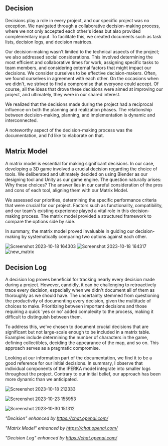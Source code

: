 ## Decision

Decisions play a role in every project, and our specific project was no exception. We navigated through a collaborative decision-making process, where we not only accepted each other's ideas but also provided complementary input. To facilitate this, we created documents such as task lists, decision logs, and decision matrices.

Our decision-making wasn't limited to the technical aspects of the project; we also addressed social considerations. This involved determining the most efficient and collaborative times for work, assigning specific tasks to team members, and considering external factors that might impact our decisions. We consider ourselves to be effective decision-makers. Often, we found ourselves in agreement with each other. On the occasions when we didn't, we strived to find a compromise that everyone could accept. Of course, all the ideas that drove these decisions were aimed at improving our project, and ultimately, they were in our shared interest.

We realized that the decisions made during the project had a reciprocal influence on both the planning and realization phases. The relationship between decision-making, planning, and implementation is dynamic and interconnected.

A noteworthy aspect of the decision-making process was the documentation, and I'd like to elaborate on that.

## Matrix Model
A matrix model is essential for making significant decisions. In our case, developing a 3D game involved a crucial decision regarding the choice of tools. We deliberated and ultimately decided on using Blender as our designing tool and Unity as our game engine. The question naturally arises: Why these choices? The answer lies in our careful consideration of the pros and cons of each tool, aligning them with our Matrix Model.

We assessed our priorities, determining the specific performance criteria that were crucial for our project. Factors such as functionality, compatibility, and our team's existing experience played a vital role in this decision-making process. The matrix model provided a structured framework to compare the options side by side.

In summary, the matrix model proved invaluable in guiding our decision-making by systematically comparing two options against each other.

![Screenshot 2023-10-18 164303](https://github.com/Maximilian-Noethe/m413_ap23a_FNAP/assets/142780256/60ced470-a157-4cf4-a762-2e8506ba18e8)
![Screenshot 2023-10-18 164317](https://github.com/Maximilian-Noethe/m413_ap23a_FNAP/assets/142780256/e6421183-e17c-4e52-bfc5-99b25675dfbb)
![new_matrix](https://github.com/Maximilian-Noethe/m413_ap23a_FNAP/assets/142780256/e5afa0ba-ea07-4a48-95cf-af48fd9960ba)




## Decision Log

A decision log proves beneficial for tracking nearly every decision made during a project. However, candidly, it can be challenging to retroactively trace every decision, especially when we didn't document all of them as thoroughly as we should have. The uncertainty stemmed from questioning the productivity of documenting every decision, given the multitude of choices to make. Prioritizing between important decisions and those requiring a quick 'yes or no' added complexity to the process, making it difficult to distinguish between them.

To address this, we've chosen to document crucial decisions that are significant but not large-scale enough to be included in a matrix table. Examples include determining the number of characters in the game, defining collectibles, deciding the appearance of the map, and so on. This approach serves as a pragmatic compromise.

Looking at our information part of the documentation, we find it to be a good reference for our initial decisions. In summary, I observe that individual components of the IPERKA model integrate into smaller logs throughout the project. Contrary to our initial belief, our approach has been more dynamic than we anticipated.


![Screenshot 2023-10-18 212333](https://github.com/Maximilian-Noethe/m413_ap23a_FNAP/assets/142780256/643b6171-a984-435f-93df-175f65576cb6)

![Screenshot 2023-10-23 155953](https://github.com/Maximilian-Noethe/m413_ap23a_FNAP/assets/142780256/a56b7f9c-c55d-46cd-ba21-0e51aa101e83)

![Screenshot 2023-10-30 151312](https://github.com/Maximilian-Noethe/m413_ap23a_FNAP/assets/142780256/66d3635d-670c-467f-8676-f99e6b26ea2c)

*"Decision" enhanced by https://chat.openai.com/*

*"Matrix Model" enhanced by https://chat.openai.com/*

*"Decision Log" enhanced by https://chat.openai.com/*




